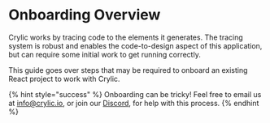 # Onboarding Overview

Crylic works by tracing code to the elements it generates. The tracing system is robust and enables the code-to-design aspect of this application, but can require some initial work to get running correctly.

This guide goes over steps that may be required to onboard an existing React project to work with Crylic.

{% hint style="success" %}
Onboarding can be tricky! Feel free to email us at [info@crylic.io](mailto:info@crylic.io), or join our [Discord](https://discord.gg/qazKnvmF9F), for help with this process.
{% endhint %}
